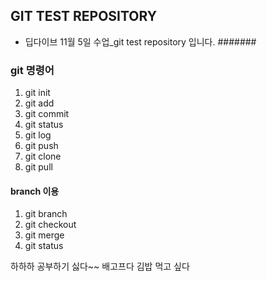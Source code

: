 ## GIT TEST REPOSITORY
- 딥다이브 11월 5일 수업_git test repository 입니다.
#######
### git 명령어
1. git init
2. git add
3. git commit
4. git status
5. git log
6. git push
7. git clone
8. git pull
#### branch 이용
1. git branch
2. git checkout
3. git merge
4. git status

하하하 공부하기 싫다~~ 
배고프다 김밥 먹고 싶다
